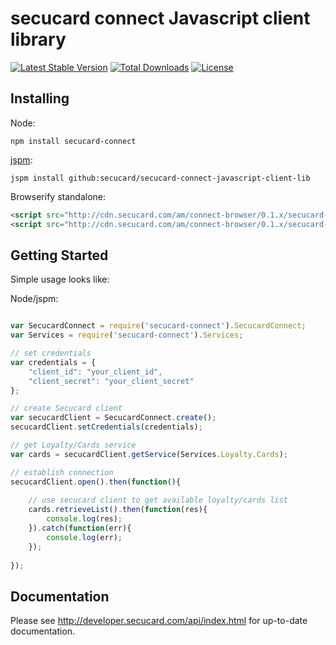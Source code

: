# secucard connect Javascript client library

[![Latest Stable Version](https://poser.pugx.org/secucard/secucard-connect-javascript-client-lib/v/stable)](https://packagist.org/packages/secucard/secucard-connect-javascript-client-lib)
[![Total Downloads](https://poser.pugx.org/secucard/secucard-connect-javascript-client-lib/downloads)](https://packagist.org/packages/secucard/secucard-connect-javascript-client-lib)
[![License](https://poser.pugx.org/secucard/secucard-connect-javascript-client-lib/license)](https://packagist.org/packages/secucard/secucard-connect-javascript-client-lib)


## Installing

Node:

```
npm install secucard-connect
```

[jspm](http://jspm.io/):

```
jspm install github:secucard/secucard-connect-javascript-client-lib 
```

Browserify standalone:

```html
<script src="http://cdn.secucard.com/am/connect-browser/0.1.x/secucard-connect.js"></script>
<script src="http://cdn.secucard.com/am/connect-browser/0.1.x/secucard-connect.min.js"></script>
```

## Getting Started

Simple usage looks like:

Node/jspm:

```javascript

var SecucardConnect = require('secucard-connect').SecucardConnect;
var Services = require('secucard-connect').Services;

// set credentials
var credentials = {
	"client_id": "your_client_id",
	"client_secret": "your_client_secret"
};

// create Secucard client
var secucardClient = SecucardConnect.create();
secucardClient.setCredentials(credentials);

// get Loyalty/Cards service
var cards = secucardClient.getService(Services.Loyalty.Cards);

// establish connection
secucardClient.open().then(function(){
	
	// use secucard client to get available loyalty/cards list
	cards.retrieveList().then(function(res){
		console.log(res);
	}).catch(function(err){
		console.log(err);
	});
	
});

```

## Documentation

Please see http://developer.secucard.com/api/index.html for up-to-date documentation.

